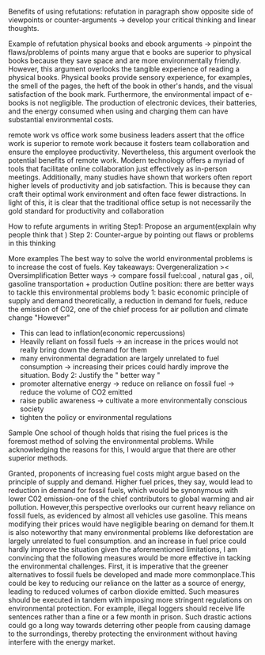 Benefits of using refutations:
	refutation in paragraph show opposite side of viewpoints or counter-arguments -> develop your critical thinking and linear thoughts. 

Example of refutation
physical books and ebook
arguments -> pinpoint the flaws/problems of points
many argue that e books are superior to physical books because they save space and are more environmentally friendly. However, this argument overlooks the tangible experience of reading a physical books. Physical books provide sensory experience, for examples, the smell of the pages, the heft of the book in other's hands, and the visual satisfaction of the book mark. Furthermore, the environmental impact of e-books is not negligible. The production of electronic devices, their batteries, and the energy consumed when using and charging them can have substantial environmental costs.

remote work vs office work
some business leaders assert that the office work is superior to remote work because it fosters team collaboration and ensure the employee productivity. Nevertheless, this argument overlook the potential benefits of remote work. Modern technology offers a myriad of tools that facilitate online collaboration just effectively as in-person meetings. Additionally, many studies have shown that workers often report higher levels of productivity and job satisfaction. This is because they can craft their optimal work environment and often face fewer distractions. In light of this, it is clear that the traditional office setup is not necessarily the gold standard for productivity and collaboration


How to refute arguments in writing 
Step1: Propose an argument(explain why people think that )
Step 2: Counter-argue by pointing out flaws or problems in this thinking


More examples
The best way to solve the world environmental problems is to increase the cost of fuels.
Key takeaways: 
Overgeneralization >< Oversimplification 
Better ways -> compare
fossil fuel:coal , natural gas , oil, gasoline
transportation + production
Outline
position: there are better ways to tackle this environmental problems
body 1: 
basic economic principle of supply and demand
theoretically, a reduction in demand for fuels, reduce the emission of C02, one of the chief process for air pollution and climate change
"However" 
- This can lead to inflation(economic repercussions)
- Heavily reliant on fossil fuels -> an increase in the prices would not really bring down the demand for them
- many environmental degradation are largely unrelated to fuel consumption -> increasing their prices could hardly improve the situation.
Body 2: Justify the " better way "
- promoter alternative energy -> reduce on reliance on fossil fuel -> reduce the volume of CO2 emitted
- raise public awareness -> cultivate a more environmentally conscious society 
- tighten the policy or environmental regulations

Sample 
One school of though holds that rising the fuel prices is the foremost method of solving the environmental problems. While acknowledging the reasons for this, I would argue that there are other superior methods.

Granted, proponents of increasing fuel costs might argue based on the principle of supply and demand. Higher fuel prices, they say, would lead to reduction in demand for fossil fuels, which would be synonymous with lower C02 emission-one of the chief contributors to global warming and air pollution. However,this perspective overlooks our current heavy reliance on fossil fuels, as evidenced by almost all vehicles use gasoline. This means modifying their prices would have negligible bearing on demand for them.It is also noteworthy that many environmental problems like deforestation are largely unrelated to fuel consumption. and an increase in fuel price could hardly improve the situation 
given the aforementioned limitations, I am convincing that the following measures would be more effective in tacking the environmental challenges. First, it is imperative that the greener alternatives to fossil fuels be developed and made more commonplace.This could be key to reducing our reliance on the latter as a source of energy, leading to reduced volumes of carbon dioxide emitted. Such measures should be executed in tandem with imposing more stringent regulations on environmental protection. For example, illegal loggers should receive life sentences rather than a fine or a few month in prison. Such drastic actions could go a long way towards deterring other people from causing damage to the surrondings, thereby protecting the environment without having interfere with the energy market.